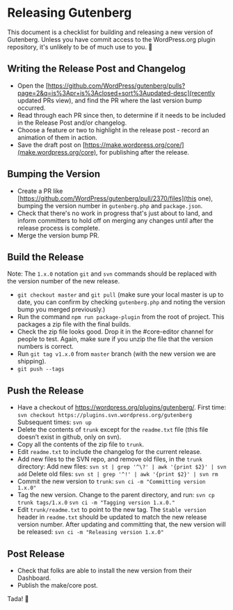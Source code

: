 # Releasing Gutenberg

This document is a checklist for building and releasing a new version of Gutenberg. Unless you have commit access to the WordPress.org plugin repository, it's unlikely to be of much use to you. 🙂

## Writing the Release Post and Changelog

* Open the [https://github.com/WordPress/gutenberg/pulls?page=2&q=is%3Apr+is%3Aclosed+sort%3Aupdated-desc](recently updated PRs view), and find the PR where the last version bump occurred.
* Read through each PR since then, to determine if it needs to be included in the Release Post and/or changelog.
* Choose a feature or two to highlight in the release post - record an animation of them in action.
* Save the draft post on [https://make.wordpress.org/core/](make.wordpress.org/core), for publishing after the release.

## Bumping the Version

* Create a PR like [https://github.com/WordPress/gutenberg/pull/2370/files](this one), bumping the version number in `gutenberg.php` and `package.json`.
* Check that there's no work in progress that's just about to land, and inform committers to hold off on merging any changes until after the release process is complete.
* Merge the version bump PR.

## Build the Release

Note: The `1.x.0` notation `git` and `svn` commands should be replaced with the version number of the new release.

* `git checkout master` and `git pull`
  (make sure your local master is up to date, you can confirm by checking `gutenberg.php` and noting the version bump you merged previously.)
* Run the command `npm run package-plugin` from the root of project. This packages a zip file with the final builds.
* Check the zip file looks good. Drop it in the #core-editor channel for people to test. Again, make sure if you unzip the file that the version numbers is correct.
* Run `git tag v1.x.0` from `master` branch (with the new version we are shipping).
* `git push --tags`

## Push the Release

* Have a checkout of https://wordpress.org/plugins/gutenberg/.
  First time: `svn checkout https://plugins.svn.wordpress.org/gutenberg`
  Subsequent times: `svn up`
* Delete the contents of `trunk` except for the `readme.txt` file (this file doesn’t exist in github, only on svn).
* Copy all the contents of the zip file to `trunk`.
* Edit `readme.txt` to include the changelog for the current release.
* Add new files to the SVN repo, and remove old files, in the `trunk` directory:
  Add new files: `svn st | grep '^\?' | awk '{print $2}' | svn add`
  Delete old files: `svn st | grep '^!' | awk '{print $2}' | svn rm`
* Commit the new version to `trunk`:
  `svn ci -m "Committing version 1.x.0"`
* Tag the new version. Change to the parent directory, and run:
  `svn cp trunk tags/1.x.0`
  `svn ci -m "Tagging version 1.x.0."`
* Edit `trunk/readme.txt` to point to the new tag. The `Stable version` header in `readme.txt` should be updated to match the new release version number. After updating and committing that, the new version will be released:
  `svn ci -m "Releasing version 1.x.0"`

## Post Release

* Check that folks are able to install the new version from their Dashboard.
* Publish the make/core post.

Tada! 🎉